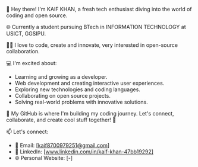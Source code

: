 👋 Hey there! I'm KAIF KHAN, a fresh tech enthusiast diving into the world of coding and open source.

🌐 Currently a student pursuing BTech in INFORMATION TECHNOLOGY at USICT, GGSIPU. 

👨‍💻 I love to code, create and innovate, very interested in open-source collaboration.


💻 I'm excited about:
- Learning and growing as a developer.
- Web development and creating interactive user experiences.
- Exploring new technologies and coding languages.
- Collaborating on open source projects.
- Solving real-world problems with innovative solutions.

🚀 My GitHub is where I'm building my coding journey. Let's connect, collaborate, and create cool stuff together! 🚀 

📫 Let's connect:
- 📧 Email: [kaif8700979251@gmail.com]
- 🔗 LinkedIn: [www.linkedin.com/in/kaif-khan-47bb19292]
- 🌐 Personal Website: [-]


